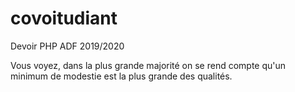 # covoitudiant
Devoir PHP ADF 2019/2020

Vous voyez, dans la plus grande majorité on se rend compte qu'un minimum de modestie est la plus grande des qualités.
